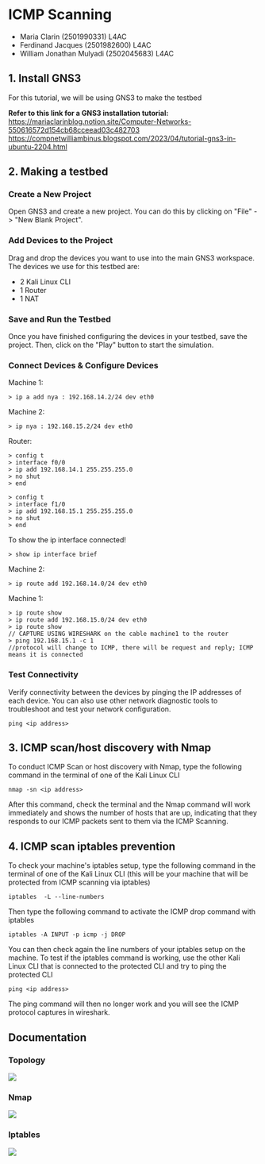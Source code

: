 # ICMP Scanning
* Maria Clarin (2501990331) L4AC
* Ferdinand Jacques (2501982600) L4AC
* William Jonathan Mulyadi (2502045683) L4AC

## 1. Install GNS3
For this tutorial, we will be using GNS3 to make the testbed

**Refer to this link for a GNS3 installation tutorial:** <br />
https://mariaclarinblog.notion.site/Computer-Networks-550616572d154cb68cceead03c482703 
https://compnetwilliambinus.blogspot.com/2023/04/tutorial-gns3-in-ubuntu-2204.html

## 2. Making a testbed
### Create a New Project
Open GNS3 and create a new project. You can do this by clicking on "File" -> "New Blank Project".

### Add Devices to the Project
Drag and drop the devices you want to use into the main GNS3 workspace.
The devices we use for this testbed are:
* 2 Kali Linux CLI
* 1 Router
* 1 NAT
### Save and Run the Testbed 
Once you have finished configuring the devices in your testbed, save the project. Then, click on the "Play" button to start the simulation.

### Connect Devices & Configure Devices
Machine 1:
```
> ip a add nya : 192.168.14.2/24 dev eth0
```
Machine 2:
```
> ip nya : 192.168.15.2/24 dev eth0
```
Router: 
```
> config t
> interface f0/0
> ip add 192.168.14.1 255.255.255.0
> no shut
> end

> config t
> interface f1/0
> ip add 192.168.15.1 255.255.255.0
> no shut
> end
```
To show the ip interface connected!
```
> show ip interface brief
```
Machine 2:
```
> ip route add 192.168.14.0/24 dev eth0
```
Machine 1:
```
> ip route show
> ip route add 192.168.15.0/24 dev eth0
> ip route show
// CAPTURE USING WIRESHARK on the cable machine1 to the router
> ping 192.168.15.1 -c 1
//protocol will change to ICMP, there will be request and reply; ICMP means it is connected
```


### Test Connectivity
Verify connectivity between the devices by pinging the IP addresses of each device. You can also use other network diagnostic tools to troubleshoot and test your network configuration.
```
ping <ip address>
```

## 3. ICMP scan/host discovery with Nmap
To conduct ICMP Scan or host discovery with Nmap, type the following command in the terminal of one of the Kali Linux CLI
```
nmap -sn <ip address>
```
After this command, check the terminal and the Nmap command will work immediately and shows the number of hosts that are up, indicating that they responds to our ICMP packets sent to them via the ICMP Scanning.

## 4. ICMP scan iptables prevention
To check your machine's iptables setup, type the following command in the terminal of one of the Kali Linux CLI (this will be your machine that will be protected from ICMP scanning via iptables)
```
iptables  -L --line-numbers
```
Then type the following command to activate the ICMP drop command with iptables 
```
iptables -A INPUT -p icmp -j DROP
```
You can then check again the line numbers of your iptables setup on the machine. To test if the iptables command is working, use the other Kali Linux CLI that is connected to the protected CLI and try to ping the protected CLI
```
ping <ip address>
```
The ping command will then no longer work and you will see the ICMP protocol captures in wireshark. 


## Documentation 
### Topology
<img src ="https://cdn.discordapp.com/attachments/893045813851353108/1109463093693644901/image.png">

### Nmap
<img src ="https://cdn.discordapp.com/attachments/893045813851353108/1109463093693644901/image.png">

### Iptables 
<img src ="https://cdn.discordapp.com/attachments/1109440293188681738/1109456309604077689/image.png">
